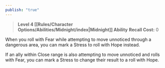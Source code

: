 ```yaml
---
publish: "true"
---
```

> **Level 4 [[Rules/Character Options/Abilities/Midnight/index|Midnight]] Ability**
> **Recall Cost:** 0

When you roll with Fear while attempting to move unnoticed through a dangerous area, you can mark a Stress to roll with Hope instead.

If an ally within Close range is also attempting to move unnoticed and rolls with Fear, you can mark a Stress to change their result to a roll with Hope.
